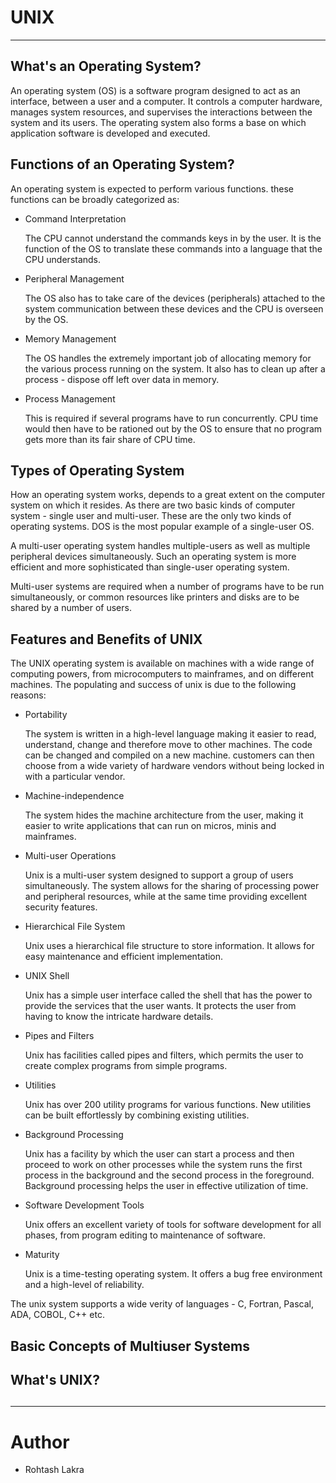 # UNIX

---

## What's an Operating System?

An operating system (OS) is a software program designed to act as an interface,
between a user and a computer. It controls a computer hardware, manages system 
resources, and supervises the interactions between the system and its users. The
operating system also forms a base on which application software is developed 
and executed.

## Functions of an Operating System?
An operating system is expected to perform various functions. these functions can
be broadly categorized as:

- Command Interpretation
  
  The CPU cannot understand the commands keys in by the user. It is the function of the OS to translate these commands into a language that the CPU understands.

- Peripheral Management

  The OS also has to take care of the devices (peripherals) attached to the system communication between these devices and the CPU is overseen by the OS.
  
- Memory Management

  The OS handles the extremely important job of allocating memory for the various process running on the system. It also has to clean up after a process - dispose off left over data in memory.

- Process Management
  
  This is required if several programs have to run concurrently. CPU time would then have to be rationed out by the OS to ensure that no program gets more than its fair share of CPU time.


## Types of Operating System

How an operating system works, depends to a great extent on the computer system on which it resides. As there are two basic kinds of computer system - single user and multi-user. These are the only two kinds of operating systems. DOS is the most popular example of a single-user OS.

A multi-user operating system handles multiple-users as well as multiple peripheral devices simultaneously. Such an operating system is more efficient and more sophisticated than single-user operating system.

Multi-user systems are required when a number of programs have to be run simultaneously, or common resources like printers and disks are to be shared by a number of users.

## Features and Benefits of UNIX

The UNIX operating system is available on machines with a wide range of computing powers, from microcomputers to mainframes, and on different machines. The populating and success of unix is due to the following reasons:

- Portability

  The system is written in a high-level language making it easier to read, understand, change and therefore move to other machines. The code can be changed and compiled on a new machine. customers can then choose from a wide variety of hardware vendors without being locked in with a particular vendor.

- Machine-independence

  The system hides the machine architecture from the user, making it easier to write applications that can run on micros, minis and mainframes.

- Multi-user Operations

  Unix is a multi-user system designed to support a group of users simultaneously. The system allows for the sharing of processing power and peripheral resources, while at the same time providing excellent security features.

- Hierarchical File System

  Unix uses a hierarchical file structure to store information. It allows for easy maintenance and efficient implementation.

- UNIX Shell

  Unix has a simple user interface called the shell that has the power to provide the services that the user wants. It protects the user from having to know the intricate hardware details.

- Pipes and Filters

  Unix has facilities called pipes and filters, which permits the user to create complex programs from simple programs.

- Utilities
  
  Unix has over 200 utility programs for various functions. New utilities can be built effortlessly by combining existing utilities.

- Background Processing

  Unix has a facility by which the user can start a process and then proceed to work on other processes while the system runs the first process in the background and the second process in the foreground. Background processing helps the user in effective utilization of time.

- Software Development Tools

  Unix offers an excellent variety of tools for software development for all phases, from program editing to maintenance of software.

- Maturity

  Unix is a time-testing operating system. It offers a bug free environment and a high-level of reliability.

The unix system supports a wide verity of languages - C, Fortran, Pascal, ADA, COBOL, C++ etc.


## Basic Concepts of Multiuser Systems


## What's UNIX?


## 

## 

---

# Author
- Rohtash Lakra
